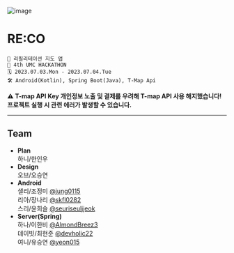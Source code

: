 ![image](https://github.com/Re-Co-umc/RECO_AOS/assets/76805879/d008476a-28a5-499a-99df-aca471722113)

# RE:CO
```
🌱 리필리테이션 지도 앱
📌 4th UMC HACKATHON
🗓️ 2023.07.03.Mon - 2023.07.04.Tue
🛠️ Android(Kotlin), Spring Boot(Java), T-Map Api
```
**⚠️ T-map API Key 개인정보 노출 및 결제를 우려해 T-map API 사용 해지했습니다! 프로젝트 실행 시 관련 에러가 발생할 수 있습니다.**

---
## Team
- **Plan**  
  하니/한인우  
- **Design**  
  오브/오승연
- **Android**  
  샐리/조정미 [@jung0115](https://github.com/jung0115)  
  리아/장나리 [@skfl0282](https://github.com/skfl0282)  
  스리/윤희슬 [@seuriseuljjeok](https://github.com/seuriseuljjeok)  
- **Server(Spring)**  
  하나/이한비 [@AlmondBreez3](https://github.com/AlmondBreez3)  
  데이빗/최현준 [@devholic22](https://github.com/devholic22)  
  여니/유승연 [@yeon015](https://github.com/yeon015)  
